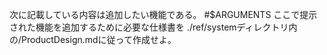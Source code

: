 次に記載している内容は追加したい機能である。 #$ARGUMENTS 
ここで提示された機能を追加するために必要な仕様書を ./ref/systemディレクトリ内の/ProductDesign.mdに従って作成せよ。

